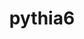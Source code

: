 ---
title: "pythia6"
layout: cache
categories: [package, develop-2025-05-25]
meta: {"compilers": ["gcc@11.4.0"], "num_specs": 1, "num_specs_by_stack": {"hep": 1, "root": 1}, "oss": ["ubuntu22.04"], "platforms": ["linux"], "stacks": ["hep", "root"], "targets": ["x86_64_v3"], "versions": ["6.4.28"]}
spec_details: [{"compiler": "gcc@11.4.0", "hash": "hvhdhzd2mlawbjt7w3q2ti2nmvdwfvb5", "os": "ubuntu22.04", "platform": "linux", "size": "-", "stacks": ["hep", "root"], "target": "x86_64_v3", "variants": ["build_system=cmake", "build_type=Release", "generator=make", "~ipo", "nmxhep=4000", "patches:=d081752", "~root"], "versions": ["6.4.28"]}]
---
